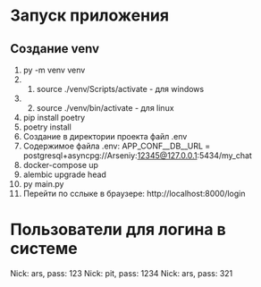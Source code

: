# Запуск приложения
## Создание venv
1. py -m venv venv
2. 1. source ./venv/Scripts/activate - для windows
2. 2. source ./venv/bin/activate - для linux
3. pip install poetry
4. poetry install
5. Создание в директории проекта файл .env
6. Содержимое файла .env: APP_CONF__DB__URL = postgresql+asyncpg://Arseniy:12345@127.0.0.1:5434/my_chat
7. docker-compose up
8. alembic upgrade head
9. py main.py
10. Перейти по сслыке в браузере: http://localhost:8000/login

# Пользователи для логина в системе
Nick: ars, pass: 123
Nick: pit, pass: 1234
Nick: ars, pass: 321